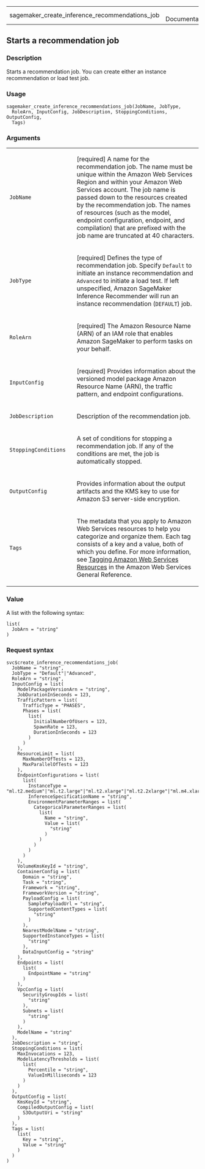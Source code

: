 <table style="width: 100%;">
<tbody>
<tr class="odd">
<td>sagemaker_create_inference_recommendations_job</td>
<td style="text-align: right;">R Documentation</td>
</tr>
</tbody>
</table>

## Starts a recommendation job

### Description

Starts a recommendation job. You can create either an instance
recommendation or load test job.

### Usage

    sagemaker_create_inference_recommendations_job(JobName, JobType,
      RoleArn, InputConfig, JobDescription, StoppingConditions, OutputConfig,
      Tags)

### Arguments

<table>
<colgroup>
<col style="width: 35%" />
<col style="width: 65%" />
</colgroup>
<tbody>
<tr class="odd">
<td><code
id="sagemaker_create_inference_recommendations_job_:_JobName">JobName</code></td>
<td><p>[required] A name for the recommendation job. The name must be
unique within the Amazon Web Services Region and within your Amazon Web
Services account. The job name is passed down to the resources created
by the recommendation job. The names of resources (such as the model,
endpoint configuration, endpoint, and compilation) that are prefixed
with the job name are truncated at 40 characters.</p></td>
</tr>
<tr class="even">
<td><code
id="sagemaker_create_inference_recommendations_job_:_JobType">JobType</code></td>
<td><p>[required] Defines the type of recommendation job. Specify
<code>Default</code> to initiate an instance recommendation and
<code>Advanced</code> to initiate a load test. If left unspecified,
Amazon SageMaker Inference Recommender will run an instance
recommendation (<code>DEFAULT</code>) job.</p></td>
</tr>
<tr class="odd">
<td><code
id="sagemaker_create_inference_recommendations_job_:_RoleArn">RoleArn</code></td>
<td><p>[required] The Amazon Resource Name (ARN) of an IAM role that
enables Amazon SageMaker to perform tasks on your behalf.</p></td>
</tr>
<tr class="even">
<td><code
id="sagemaker_create_inference_recommendations_job_:_InputConfig">InputConfig</code></td>
<td><p>[required] Provides information about the versioned model package
Amazon Resource Name (ARN), the traffic pattern, and endpoint
configurations.</p></td>
</tr>
<tr class="odd">
<td><code
id="sagemaker_create_inference_recommendations_job_:_JobDescription">JobDescription</code></td>
<td><p>Description of the recommendation job.</p></td>
</tr>
<tr class="even">
<td><code
id="sagemaker_create_inference_recommendations_job_:_StoppingConditions">StoppingConditions</code></td>
<td><p>A set of conditions for stopping a recommendation job. If any of
the conditions are met, the job is automatically stopped.</p></td>
</tr>
<tr class="odd">
<td><code
id="sagemaker_create_inference_recommendations_job_:_OutputConfig">OutputConfig</code></td>
<td><p>Provides information about the output artifacts and the KMS key
to use for Amazon S3 server-side encryption.</p></td>
</tr>
<tr class="even">
<td><code
id="sagemaker_create_inference_recommendations_job_:_Tags">Tags</code></td>
<td><p>The metadata that you apply to Amazon Web Services resources to
help you categorize and organize them. Each tag consists of a key and a
value, both of which you define. For more information, see <a
href="https://docs.aws.amazon.com/tag-editor/latest/userguide/tagging.html">Tagging
Amazon Web Services Resources</a> in the Amazon Web Services General
Reference.</p></td>
</tr>
</tbody>
</table>

### Value

A list with the following syntax:

    list(
      JobArn = "string"
    )

### Request syntax

    svc$create_inference_recommendations_job(
      JobName = "string",
      JobType = "Default"|"Advanced",
      RoleArn = "string",
      InputConfig = list(
        ModelPackageVersionArn = "string",
        JobDurationInSeconds = 123,
        TrafficPattern = list(
          TrafficType = "PHASES",
          Phases = list(
            list(
              InitialNumberOfUsers = 123,
              SpawnRate = 123,
              DurationInSeconds = 123
            )
          )
        ),
        ResourceLimit = list(
          MaxNumberOfTests = 123,
          MaxParallelOfTests = 123
        ),
        EndpointConfigurations = list(
          list(
            InstanceType = "ml.t2.medium"|"ml.t2.large"|"ml.t2.xlarge"|"ml.t2.2xlarge"|"ml.m4.xlarge"|"ml.m4.2xlarge"|"ml.m4.4xlarge"|"ml.m4.10xlarge"|"ml.m4.16xlarge"|"ml.m5.large"|"ml.m5.xlarge"|"ml.m5.2xlarge"|"ml.m5.4xlarge"|"ml.m5.12xlarge"|"ml.m5.24xlarge"|"ml.m5d.large"|"ml.m5d.xlarge"|"ml.m5d.2xlarge"|"ml.m5d.4xlarge"|"ml.m5d.12xlarge"|"ml.m5d.24xlarge"|"ml.c4.large"|"ml.c4.xlarge"|"ml.c4.2xlarge"|"ml.c4.4xlarge"|"ml.c4.8xlarge"|"ml.p2.xlarge"|"ml.p2.8xlarge"|"ml.p2.16xlarge"|"ml.p3.2xlarge"|"ml.p3.8xlarge"|"ml.p3.16xlarge"|"ml.c5.large"|"ml.c5.xlarge"|"ml.c5.2xlarge"|"ml.c5.4xlarge"|"ml.c5.9xlarge"|"ml.c5.18xlarge"|"ml.c5d.large"|"ml.c5d.xlarge"|"ml.c5d.2xlarge"|"ml.c5d.4xlarge"|"ml.c5d.9xlarge"|"ml.c5d.18xlarge"|"ml.g4dn.xlarge"|"ml.g4dn.2xlarge"|"ml.g4dn.4xlarge"|"ml.g4dn.8xlarge"|"ml.g4dn.12xlarge"|"ml.g4dn.16xlarge"|"ml.r5.large"|"ml.r5.xlarge"|"ml.r5.2xlarge"|"ml.r5.4xlarge"|"ml.r5.12xlarge"|"ml.r5.24xlarge"|"ml.r5d.large"|"ml.r5d.xlarge"|"ml.r5d.2xlarge"|"ml.r5d.4xlarge"|"ml.r5d.12xlarge"|"ml.r5d.24xlarge"|"ml.inf1.xlarge"|"ml.inf1.2xlarge"|"ml.inf1.6xlarge"|"ml.inf1.24xlarge"|"ml.c6i.large"|"ml.c6i.xlarge"|"ml.c6i.2xlarge"|"ml.c6i.4xlarge"|"ml.c6i.8xlarge"|"ml.c6i.12xlarge"|"ml.c6i.16xlarge"|"ml.c6i.24xlarge"|"ml.c6i.32xlarge"|"ml.g5.xlarge"|"ml.g5.2xlarge"|"ml.g5.4xlarge"|"ml.g5.8xlarge"|"ml.g5.12xlarge"|"ml.g5.16xlarge"|"ml.g5.24xlarge"|"ml.g5.48xlarge"|"ml.p4d.24xlarge"|"ml.c7g.large"|"ml.c7g.xlarge"|"ml.c7g.2xlarge"|"ml.c7g.4xlarge"|"ml.c7g.8xlarge"|"ml.c7g.12xlarge"|"ml.c7g.16xlarge"|"ml.m6g.large"|"ml.m6g.xlarge"|"ml.m6g.2xlarge"|"ml.m6g.4xlarge"|"ml.m6g.8xlarge"|"ml.m6g.12xlarge"|"ml.m6g.16xlarge"|"ml.m6gd.large"|"ml.m6gd.xlarge"|"ml.m6gd.2xlarge"|"ml.m6gd.4xlarge"|"ml.m6gd.8xlarge"|"ml.m6gd.12xlarge"|"ml.m6gd.16xlarge"|"ml.c6g.large"|"ml.c6g.xlarge"|"ml.c6g.2xlarge"|"ml.c6g.4xlarge"|"ml.c6g.8xlarge"|"ml.c6g.12xlarge"|"ml.c6g.16xlarge"|"ml.c6gd.large"|"ml.c6gd.xlarge"|"ml.c6gd.2xlarge"|"ml.c6gd.4xlarge"|"ml.c6gd.8xlarge"|"ml.c6gd.12xlarge"|"ml.c6gd.16xlarge"|"ml.c6gn.large"|"ml.c6gn.xlarge"|"ml.c6gn.2xlarge"|"ml.c6gn.4xlarge"|"ml.c6gn.8xlarge"|"ml.c6gn.12xlarge"|"ml.c6gn.16xlarge"|"ml.r6g.large"|"ml.r6g.xlarge"|"ml.r6g.2xlarge"|"ml.r6g.4xlarge"|"ml.r6g.8xlarge"|"ml.r6g.12xlarge"|"ml.r6g.16xlarge"|"ml.r6gd.large"|"ml.r6gd.xlarge"|"ml.r6gd.2xlarge"|"ml.r6gd.4xlarge"|"ml.r6gd.8xlarge"|"ml.r6gd.12xlarge"|"ml.r6gd.16xlarge"|"ml.p4de.24xlarge"|"ml.trn1.2xlarge"|"ml.trn1.32xlarge"|"ml.inf2.xlarge"|"ml.inf2.8xlarge"|"ml.inf2.24xlarge"|"ml.inf2.48xlarge",
            InferenceSpecificationName = "string",
            EnvironmentParameterRanges = list(
              CategoricalParameterRanges = list(
                list(
                  Name = "string",
                  Value = list(
                    "string"
                  )
                )
              )
            )
          )
        ),
        VolumeKmsKeyId = "string",
        ContainerConfig = list(
          Domain = "string",
          Task = "string",
          Framework = "string",
          FrameworkVersion = "string",
          PayloadConfig = list(
            SamplePayloadUrl = "string",
            SupportedContentTypes = list(
              "string"
            )
          ),
          NearestModelName = "string",
          SupportedInstanceTypes = list(
            "string"
          ),
          DataInputConfig = "string"
        ),
        Endpoints = list(
          list(
            EndpointName = "string"
          )
        ),
        VpcConfig = list(
          SecurityGroupIds = list(
            "string"
          ),
          Subnets = list(
            "string"
          )
        ),
        ModelName = "string"
      ),
      JobDescription = "string",
      StoppingConditions = list(
        MaxInvocations = 123,
        ModelLatencyThresholds = list(
          list(
            Percentile = "string",
            ValueInMilliseconds = 123
          )
        )
      ),
      OutputConfig = list(
        KmsKeyId = "string",
        CompiledOutputConfig = list(
          S3OutputUri = "string"
        )
      ),
      Tags = list(
        list(
          Key = "string",
          Value = "string"
        )
      )
    )
